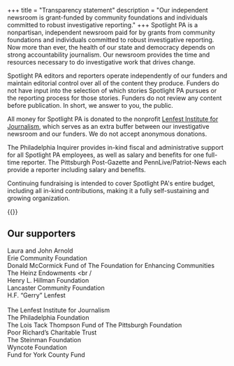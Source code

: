 +++
title = "Transparency statement"
description = "Our independent newsroom is grant-funded by community foundations and individuals committed to robust investigative reporting."
+++
Spotlight PA is a nonpartisan, independent newsroom paid for by grants from community foundations and individuals committed to robust investigative reporting. Now more than ever, the health of our state and democracy depends on strong accountability journalism. Our newsroom provides the time and resources necessary to do investigative work that drives change.

Spotlight PA editors and reporters operate independently of our funders and maintain editorial control over all of the content they produce. Funders do not have input into the selection of which stories Spotlight PA pursues or the reporting process for those stories. Funders do not review any content before publication. In short, we answer to you, the public.

All money for Spotlight PA is donated to the nonprofit [Lenfest Institute for Journalism](https://www.lenfestinstitute.org), which serves as an extra buffer between our investigative newsroom and our funders. We do not accept anonymous donations.

The Philadelphia Inquirer provides in-kind fiscal and administrative support for all Spotlight PA employees, as well as salary and benefits for one full-time reporter. The Pittsburgh Post-Gazette and PennLive/Patriot-News each provide a reporter including salary and benefits.

Continuing fundraising is intended to cover Spotlight PA's entire budget, including all in-kind contributions, making it a fully self-sustaining and growing organization.

{{<supporters-logos>}}

## Our supporters

Laura and John Arnold <br />
Erie Community Foundation <br />
Donald McCormick Fund of The Foundation for Enhancing Communities <br />
The Heinz Endowments <br /\
Henry L. Hillman Foundation <br />
Lancaster Community Foundation <br />
H.F. “Gerry” Lenfest <br />\
The Lenfest Institute for Journalism <br />
The Philadelphia Foundation <br />
The Lois Tack Thompson Fund of The Pittsburgh Foundation <br />
Poor Richard’s Charitable Trust <br />
The Steinman Foundation <br />
Wyncote Foundation <br />
Fund for York County Fund <br />
